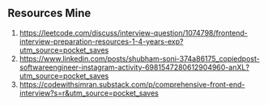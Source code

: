
## Resources Mine

1. https://leetcode.com/discuss/interview-question/1074798/frontend-interview-preparation-resources-1-4-years-exp?utm_source=pocket_saves
2. https://www.linkedin.com/posts/shubham-soni-374a86175_copiedpost-softwareengineer-instagram-activity-6981547280612904960-anXL?utm_source=pocket_saves
3. https://codewithsimran.substack.com/p/comprehensive-front-end-interview?s=r&utm_source=pocket_saves
